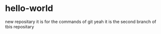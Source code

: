 # hello-world
new repositary
it is for the commands of git
yeah it is the second branch of tbis repositary
